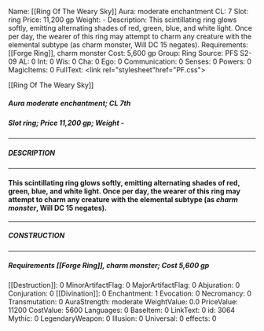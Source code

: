 Name: [[Ring Of The Weary Sky]]
Aura: moderate enchantment
CL: 7
Slot: ring
Price: 11,200 gp
Weight: -
Description: This scintillating ring glows softly, emitting alternating shades of red, green, blue, and white light. Once per day, the wearer of this ring may attempt to charm any creature with the elemental subtype (as charm monster, Will DC 15 negates).
Requirements: [[Forge Ring]], charm monster
Cost: 5,600 gp
Group: Ring
Source: PFS S2-09
AL: 0
Int: 0
Wis: 0
Cha: 0
Ego: 0
Communication: 0
Senses: 0
Powers: 0
MagicItems: 0
FullText: <link rel="stylesheet"href="PF.css"><div class="heading"><p class="alignleft">[[Ring Of The Weary Sky]]</p><div style="clear: both;"></div></div><div><h5><b>Aura </b>moderate enchantment; <b>CL </b>7th</h5><h5><b>Slot </b>ring; <b>Price </b>11,200 gp; <b>Weight </b>-</h5></div><hr/><div><h5><b>DESCRIPTION</b></h5></div><hr/><div><h4><p>This scintillating ring glows softly, emitting alternating shades of red, green, blue, and white light. Once per day, the wearer of this ring may attempt to charm any creature with the elemental subtype (as <i>charm monster</i>, Will DC 15 negates).</p></h4></div><hr/><div><h5><b>CONSTRUCTION</b></h5></div><hr/><div><h5><b>Requirements </b>[[Forge Ring]], <i>charm monster</i>; <b>Cost </b>5,600 gp</h5></div>
[[Destruction]]: 0
MinorArtifactFlag: 0
MajorArtifactFlag: 0
Abjuration: 0
Conjuration: 0
[[Divination]]: 0
Enchantment: 1
Evocation: 0
Necromancy: 0
Transmutation: 0
AuraStrength: moderate
WeightValue: 0.0
PriceValue: 11200
CostValue: 5600
Languages: 0
BaseItem: 0
LinkText: 0
id: 3064
Mythic: 0
LegendaryWeapon: 0
Illusion: 0
Universal: 0
effects: 0
